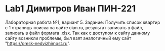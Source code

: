 # Lab1 Димитров Иван ПИН-221
Лабораторная работа №1, вариант 5. Задание: Получить список квартир с 1 страницы поиска на сайте cian.ru, результат записать в файл, записать в файл формата .xlsx. Так как с доступом к сайту данному сайту возникли проблемы, был взят аналогичный ему сайт "https://omsk-nedvizhimost.ru". 
